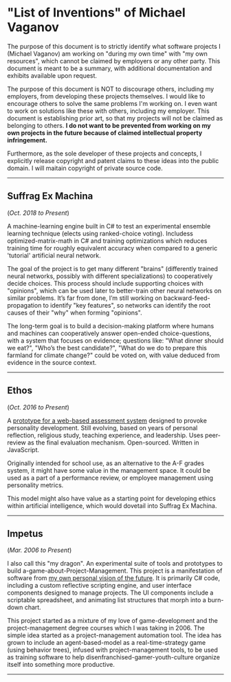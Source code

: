 # "List of Inventions" of Michael Vaganov

The purpose of this document is to strictly identify what software projects I (Michael Vaganov) am working on "during my own time" with "my own resources", which cannot be claimed by employers or any other party. This document is meant to be a summary, with additional documentation and exhibits available upon request.

The purpose of this document is NOT to discourage others, including my employers, from developing these projects themselves. I would like to encourage others to solve the same problems I'm working on. I even want to work on solutions like these with others, including my employer. This document is establishing prior art, so that my projects will not be claimed as belonging to others. **I do not want to be prevented from working on my own projects in the future because of claimed intellectual property infringement.**

Furthermore, as the sole developer of these projects and concepts, I explicitly release copyright and patent claims to these ideas into the public domain. I will maitain copyright of private source code.
<hr>

## Suffrag Ex Machina
(*Oct. 2018 to Present*)

A machine-learning engine built in C# to test an experimental ensemble learning technique (elects using ranked-choice voting). Includess optimized-matrix-math in C# and training optimizations which reduces training time for roughly equivalent accuracy when compared to a generic 'tutorial' artificial neural network.

The goal of the project is to get many different "brains" (differently trained neural networks, possibly with different specializations) to cooperatively decide choices. This process should include supporting choices with "opinions", which can be used later to better-train other neural networks on similar problems. It’s far from done, I’m still working on backward-feed-propagation to identify "key features", so networks can identify the root causes of their "why" when forming "opinions".

The long-term goal is to build a decision-making platform where humans and machines can cooperatively answer open-ended choice-questions, with a system that focuses on evidence; questions like: "What dinner should we eat?", "Who’s the best candidate?", "What do we do to prepare this farmland for climate change?" could be voted on, with value deduced from evidence in the source context.
<hr>

## Ethos
(*Oct. 2016 to Present*)

A [prototype for a web-based assessment system](http://codegiraffe.com/qeval/qual.html) designed to provoke personality development. Still evolving, based on years of personal reflection, religious study, teaching experience, and leadership. Uses peer-review as the final evaluation mechanism. Open-sourced. Written in JavaScript.

Originally intended for school use, as an alternative to the A-F grades system, it might have some value in the management space. It could be used as a part of a performance review, or employee management using personality metrics.

This model might also have value as a starting point for developing ethics within artificial intelligence, which would dovetail into Suffrag Ex Machina.
<hr>

## Impetus
(*Mar. 2006 to Present*)

I also call this "my dragon". An experimental suite of tools and prototypes to build a-game-about-Project-Management. This project is a manifestation of software from [my own personal vision of the future](https://github.com/mvaganov/self/blob/master/manifesto.md). It is primarily C# code, including a custom reflective scripting engine, and user interface components designed to manage projects. The UI components include a scriptable spreadsheet, and animating list structures that morph into a burn-down chart.

This project started as a mixture of my love of game-development and the project-management degree courses which I was taking in 2006. The simple idea started as a project-management automation tool. The idea has grown to include an agent-based-model as a real-time-strategy game (using behavior trees), infused with project-management tools, to be used as training software to help disenfranchised-gamer-youth-culture organize itself into something more productive.
<hr>

